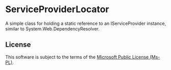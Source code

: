 ServiceProviderLocator
=========================

A simple class for holding a static reference to an IServiceProvider instance, similar to System.Web.DependencyResolver.

## License
This software is subject to the terms of the [Microsoft Public License (Ms-PL)](http://www.opensource.org/licenses/MS-PL).
